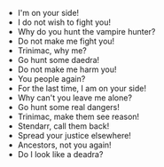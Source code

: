 - I'm on your side!
- I do not wish to fight you!
- Why do you hunt the vampire hunter?
- Do not make me fight you!
- Trinimac, why me?
- Go hunt some daedra!
- Do not make me harm you!
- You people again?
- For the last time, I am on your side!
- Why can't you leave me alone?
- Go hunt some real dangers!
- Trinimac, make them see reason!
- Stendarr, call them back!
- Spread your justice elsewhere!
- Ancestors, not you again!
- Do I look like a deadra?
